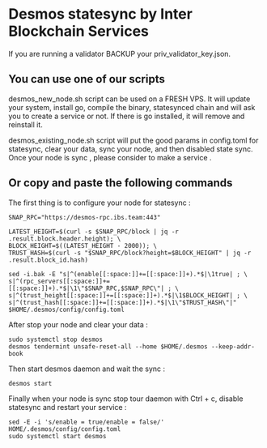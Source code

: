 # Desmos statesync by Inter Blockchain Services

If you are running a validator BACKUP your priv_validator_key.json.

## You can use one of our scripts

desmos_new_node.sh script can be used on a FRESH VPS. It will update your system, install go, compile the binary, statesynced chain and will ask you to create a service or not. If there is go installed, it will remove and reinstall it.

desmos_existing_node.sh script will put the good params in config.toml for statesync, clear your data, sync your node, and then disabled state sync. Once your node is sync , please consider to make a service .

## Or copy and paste the following commands

The first thing is to configure your node for statesync :

```
SNAP_RPC="https://desmos-rpc.ibs.team:443"

LATEST_HEIGHT=$(curl -s $SNAP_RPC/block | jq -r .result.block.header.height); \
BLOCK_HEIGHT=$((LATEST_HEIGHT - 2000)); \
TRUST_HASH=$(curl -s "$SNAP_RPC/block?height=$BLOCK_HEIGHT" | jq -r .result.block_id.hash)

sed -i.bak -E "s|^(enable[[:space:]]+=[[:space:]]+).*$|\1true| ; \
s|^(rpc_servers[[:space:]]+=[[:space:]]+).*$|\1\"$SNAP_RPC,$SNAP_RPC\"| ; \
s|^(trust_height[[:space:]]+=[[:space:]]+).*$|\1$BLOCK_HEIGHT| ; \
s|^(trust_hash[[:space:]]+=[[:space:]]+).*$|\1\"$TRUST_HASH\"|" $HOME/.desmos/config/config.toml
```

After stop your node and clear your data :

```
sudo systemctl stop desmos
desmos tendermint unsafe-reset-all --home $HOME/.desmos --keep-addr-book
```

Then start desmos daemon and wait the sync :

```
desmos start
```

Finally when your node is sync stop tour daemon with Ctrl + c, disable statesync and restart your service :

```
sed -E -i 's/enable = true/enable = false/' HOME/.desmos/config/config.toml
sudo systemctl start desmos
```
